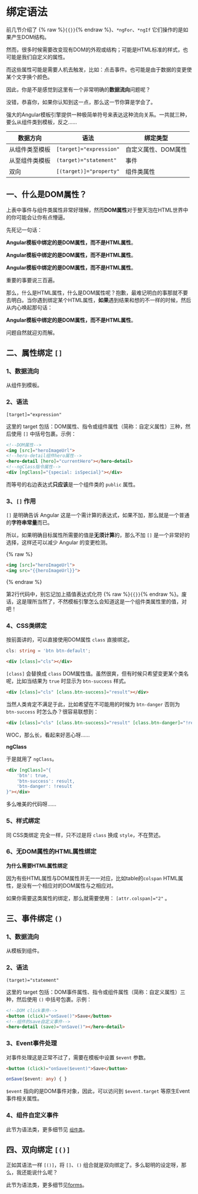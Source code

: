 # 绑定语法

前几节介绍了 {% raw %}`{{}}`{% endraw %}、`*ngFor`、`*ngIf` 它们操作的是如果产生DOM结构。

然而，很多时候需要改变现有DOM的外观或结构；可能是HTML标准的样式，也可能是我们自定义的属性。

而这些属性可能是需要人机去触发，比如：点击事件。也可能是由于数据的变更使某个文字换个颜色。

因此，你是不是感觉到这里有一个非常明确的**数据流向**问题呢？

没错，恭喜你，如果你认知到这一点，那么这一节你算是学会了。

强大的Angular模板引擎提供一种极简单符号来表达这种流向关系。一共就三种，要么从组件类到模板，反之……

| 数据方向 | 语法 | 绑定类型 |
| ------- | --- | ------- |
| 从组件类至模板 | `[target]="expression"` | 自定义属性、DOM属性 |
| 从至组件类模板 | `(target)="statement"` | 事件 |
| 双向 | `[(target)]="property"` | 组件类属性 |


## 一、什么是DOM属性？

上表中事件与组件类属性非常好理解，然而**DOM属性**对于整天泡在HTML世界中的你可能会让你有点懵逼。

先死记一句话：

**Angular模板中绑定的是DOM属性，而不是HTML属性**。

**Angular模板中绑定的是DOM属性，而不是HTML属性**。

**Angular模板中绑定的是DOM属性，而不是HTML属性**。

重要的事要说三百遍。

那么，什么是HTML属性，什么是DOM属性呢？抱歉，最难记明白的事那就不要去明白。当你遇到绑定某个HTML属性，**如果**遇到结果和想的不一样的时候，然后从内心唤起那句话：

**Angular模板中绑定的是DOM属性，而不是HTML属性**。

问题自然就迎刃而解。

## 二、属性绑定 `[]`

### 1、数据流向

从组件到模板。

### 2、语法

```
[target]="expression"
```

这里的 target 包括：DOM属性、指令或组件属性（简称：自定义属性）三种，然后使用 `[]` 中括号包裹。示例：

```html
<!--DOM属性-->
<img [src]="heroImageUrl">
<!--hero-detail组件hero属性-->
<hero-detail [hero]="currentHero"></hero-detail>
<!--ngClass指令属性-->
<div [ngClass]="{special: isSpecial}"></div>
```

而等号的右边表达式**只应该**是一个组件类的 `public` 属性。

### 3、`[]` 作用

`[]` 是明确告诉 Angular 这是一个需计算的表达式，如果不加，那么就是一个普通的**字符串常量**而已。

所以，如果明确目标属性所需要的值是**无须计算**的，那么不加 `[]` 是一个非常好的选择，这样还可以减少 Angular 的变更检测。

{% raw %}
 ```html
<img [src]="heroImageUrl">
<img src="{{heroImageUrl}}">
``` 
{% endraw %}

第2行代码中，别忘记加上插值表达式化符 {% raw %}`{{}}`{% endraw %}。废话，这是理所当然了，不然模板引擎怎么会知道这是一个组件类属性里的值，对吧！

### 4、CSS类绑定

按前面讲的，可以直接使用DOM属性 `class` 直接绑定。

```typescript
cls: string = 'btn btn-default';
```

```html
<div [class]="cls"></div>
```

`[class]` 会替换成 `class` DOM属性值。虽然很爽，但有时候只希望变更某个类名呢，比如当结果为 `true` 时显示为 `btn-success` 样式。

```html
<div [class]="cls" [class.btn-success]="result"></div>
```

当然人类肯定不满足于此，比如希望在不可能用的时候为 `btn-danger` 否则为 `btn-success` 时怎么办？很容易联想到：

```html
<div [class]="cls" [class.btn-success]="result" [class.btn-danger]="!result"></div>
```

WOC，那么长，看起来好恶心呀……

**ngClass**

于是就用了 `ngClass`。

```html
<div [ngClass]="{
    'btn': true,
    'btn-success': result,
    'btn-danger': !result
}"></div>
```

多么唯美的代码呀……

### 5、样式绑定

同 CSS类绑定 完全一样，只不过是将 `class` 换成 `style`，不在赘述。

### 6、无DOM属性的HTML属性绑定

**为什么需要HTML属性绑定**

因为有些HTML属性与DOM属性并无一一对应，比如table的`colspan` HTML属性，是没有一个相应对的DOM属性与之相应对。

如果你需要这类属性的绑定，那么就需要使用： `[attr.colspan]="2"` 。

## 三、事件绑定 `()`

### 1、数据流向

从模板到组件。

### 2、语法

```
(target)="statement"
```

这里的 target 包括：DOM事件属性、指令或组件属性（简称：自定义属性）三种，然后使用 `()` 中括号包裹。示例：

```html
<!--DOM click事件-->
<button (click)="onSave()">Save</button>
<!--组件的save自定义事件-->
<hero-detail (save)="onSave()"></hero-detail>
```

### 3、Event事件处理

对事件处理这是正常不过了，需要在模板中设置 `$event` 参数。

```html
<button (click)="onSave($event)">Save</button>
```

```typescript
onSave($event: any) { }
```

`$event` 指向的是DOM事件对象，因此，可以访问到 `$event.target` 等原生Event事件相关属性。

### 4、组件自定义事件

此节为语法类，更多细节见 [`组件类`](../class.md)。

## 四、双向绑定 `[()]`

正如其语法一样 `[()]`，将 `[]`、`()` 组合就是双向绑定了。多么聪明的设定呀，那么，我还能说什么呢？

此节为语法类，更多细节见[forms](../../forms/README.md)。